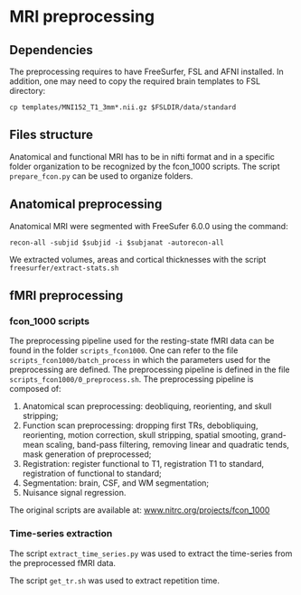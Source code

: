 # MRI preprocessing

## Dependencies
The preprocessing requires to have FreeSurfer, FSL and AFNI installed.
In addition, one may need to copy the required brain templates to FSL directory:
```
cp templates/MNI152_T1_3mm*.nii.gz $FSLDIR/data/standard
```

## Files structure
Anatomical and functional MRI has to be in nifti format and in a specific
folder organization to be recognized by the fcon\_1000 scripts.
The script `prepare_fcon.py` can be used to organize folders.

## Anatomical preprocessing
Anatomical MRI were segmented with FreeSufer 6.0.0 using the command:
```
recon-all -subjid $subjid -i $subjanat -autorecon-all
```
We extracted volumes, areas and cortical thicknesses with the script
`freesurfer/extract-stats.sh`


## fMRI preprocessing

### fcon\_1000 scripts

The preprocessing pipeline used for the resting-state fMRI data can be found in
the folder `scripts_fcon1000`. One can refer to the file
`scripts_fcon1000/batch_process` in which the parameters used for the
preprocessing are defined. The preprocessing pipeline is defined in the file
`scripts_fcon1000/0_preprocess.sh`. The preprocessing pipeline is composed of:

1. Anatomical scan preprocessing: deobliquing, reorienting, and skull
   stripping;
2. Function scan preprocessing: dropping first TRs, debobliquing, reorienting,
   motion correction, skull stripping, spatial smooting, grand-mean scaling,
   band-pass filtering, removing linear and quadratic tends, mask generation of
   preprocessed;
3. Registration: register functional to T1, registration T1 to standard,
   registration of functional to standard;
4. Segmentation: brain, CSF, and WM segmentation;
5. Nuisance signal regression.

The original scripts are available at:
www.nitrc.org/projects/fcon_1000

### Time-series extraction

The script `extract_time_series.py` was used to extract the time-series from
the preprocessed fMRI data.

The script `get_tr.sh` was used to extract repetition time.

